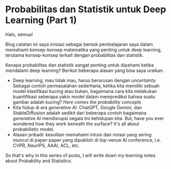 # Probabilitas dan Statistik untuk Deep Learning (Part 1)

Halo, semua!

Blog catatan ini saya inisiasi sebagai bentuk pembelajaran saya dalam memahami konsep-konsep matematika yang penting untuk deep learning, terutama konsep-konsep terkait dengan probabilitas dan statistik. 

Kenapa probabilitas dan statistik sangat penting untuk dipahami ketika mendalami deep learning? Berikut beberapa alasan yang bisa saya uraikan.
- Deep learning, mau tidak mau, harus berurusan dengan _uncertainty_. Sebagai contoh permasalahan sederhana, ketika kita memiliki sebuah model klasifikasi kucing atau bukan, bagaimana cara kita melakukan kuantifikasi seberapa yakin model dalam memprediksi bahwa suatu gambar adalah kucing? _Here comes the probability concepts_
- Kita hidup di era _generative AI_. ChatGPT, Google Gemini, dan StableDiffusion adalah sedikit dari beberapa contoh bagaimana _generative AI_ mendisrupsi segala lini kehidupan kita. But, have you ever wondered how they work beneath the surface? It's all about probabilistic model.
- Alasan pribadi: kesulitan memahami intuisi dan notasi yang sering muncul di paper-paper yang dipublish di top-venue AI conference, i.e. CVPR, NeurIPS, AAAI, ACL, etc.

So that's why in this series of posts, I will write down my learning notes about Probability and Statistics. 
